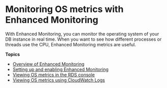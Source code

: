 # Monitoring OS metrics with Enhanced Monitoring<a name="USER_Monitoring.OS"></a>

With Enhanced Monitoring, you can monitor the operating system of your DB instance in real time\. When you want to see how different processes or threads use the CPU, Enhanced Monitoring metrics are useful\.

**Topics**
+ [Overview of Enhanced Monitoring](USER_Monitoring.OS.overview.md)
+ [Setting up and enabling Enhanced Monitoring](USER_Monitoring.OS.Enabling.md)
+ [Viewing OS metrics in the RDS console](USER_Monitoring.OS.Viewing.md)
+ [Viewing OS metrics using CloudWatch Logs](USER_Monitoring.OS.CloudWatchLogs.md)